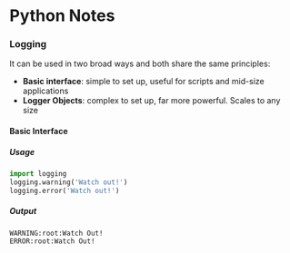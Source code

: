 # Python Notes

### Logging
It can be used in two broad ways and both share the same principles:
* **Basic interface**: simple to set up, useful for scripts and mid-size applications
* **Logger Objects**: complex to set up, far more powerful. Scales to any size

#### Basic Interface
##### Usage
```python
import logging
logging.warning('Watch out!')
logging.error('Watch out!')
```
##### Output
```
WARNING:root:Watch Out!
ERROR:root:Watch Out!
```
